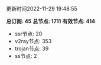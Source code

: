 更新时间2022-11-29 19:48:55

**总订阅: 45**
**总节点: 1711**
**有效节点: 414**
- ssr节点: 20
- v2ray节点: 353
- trojan节点: 39
- ss节点: 2
